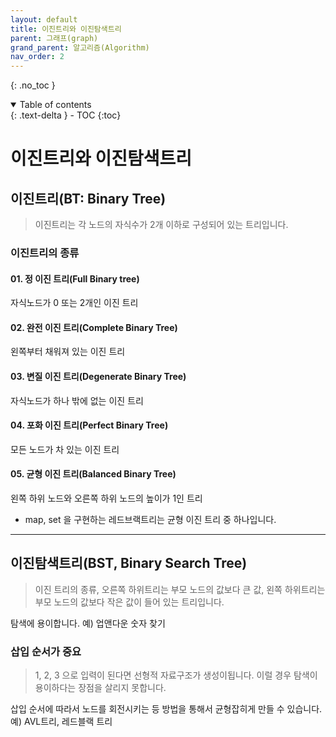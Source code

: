 ```yaml
---
layout: default
title: 이진트리와 이진탐색트리
parent: 그래프(graph)
grand_parent: 알고리즘(Algorithm)
nav_order: 2
---
```


{: .no_toc }
<details open markdown="block">
  <summary>
    Table of contents
  </summary>
  {: .text-delta }
- TOC
{:toc}
</details>

# 이진트리와 이진탐색트리

## 이진트리(BT: Binary Tree)
> 이진트리는 각 노드의 자식수가 2개 이하로 구성되어 있는 트리입니다.


### 이진트리의 종류

#### 01. 정 이진 트리(Full Binary tree)
자식노드가 0 또는 2개인 이진 트리

#### 02. 완전 이진 트리(Complete Binary Tree)
왼쪽부터 채워져 있는 이진 트리

#### 03. 변질 이진 트리(Degenerate Binary Tree)
자식노드가 하나 밖에 없는 이진 트리

#### 04. 포화 이진 트리(Perfect Binary Tree)
모든 노드가 차 있는 이진 트리 
#### 05. 균형 이진 트리(Balanced Binary Tree)
왼쪽 하위 노드와 오른쪽  하위 노드의 높이가 1인 트리
* map, set 을 구현하는 레드브랙트리는 균형 이진 트리 중 하나입니다.

---

## 이진탐색트리(BST, Binary Search Tree)
> 이진 트리의 종류, 오른쪽 하위트리는 부모 노드의 값보다 큰 값,
왼쪽 하위트리는 부모 노드의 값보다 작은 값이 들어 있는 트리입니다.

탐색에 용이합니다. 예) 업앤다운 숫자 찾기

### 삽입 순서가 중요
> 1, 2, 3 으로 입력이 된다면 선형적 자료구조가 생성이됩니다.
이럴 경우 탐색이 용이하다는 장점을 살리지 못합니다.

삽입 순서에 따라서 노드를 회전시키는 등 방법을 통해서 균형잡히게 만들 수 있습니다.  
예) AVL트리, 레드블랙 트리



